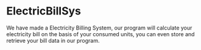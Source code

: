 # ElectricBillSys
We have made a Electricity Billing System, our program will calculate your electricity bill on the basis of your consumed units, you can even store and retrieve your bill data in our program.
